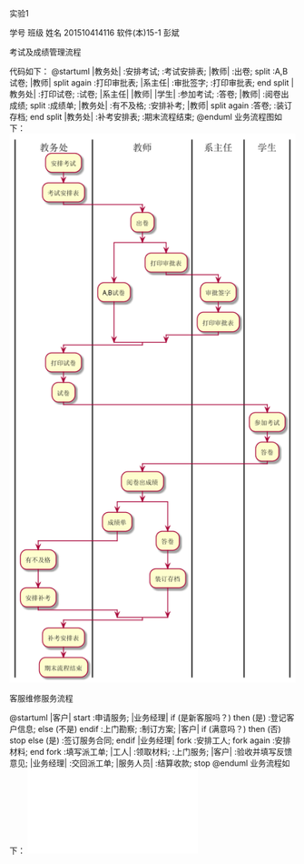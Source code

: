 实验1

学号            班级	        姓名
201510414116	软件(本)15-1	彭斌


   
  考试及成绩管理流程

代码如下：
@startuml
|教务处|
:安排考试;
:考试安排表;
|教师|
:出卷;
split
    :A,B试卷;
|教师|
split again
    :打印审批表;
|系主任|
:审批签字;
:打印审批表;
end split
|教务处|
:打印试卷;
:试卷;
|系主任|
|教师|
|学生|
:参加考试;
:答卷;
|教师|
:阅卷出成绩;
split 
:成绩单;
|教务处|
:有不及格;
:安排补考;
|教师|
split again
:答卷;
:装订存档;
end split
|教务处|
:补考安排表;
:期末流程结束;
@enduml
业务流程图如下：
![flow1](flow1.png)



客服维修服务流程


@startuml
|客户|
start
:申请服务;
|业务经理|
if (是新客服吗？) then (是)
  :登记客户信息;
else (不是)
endif
:上门勘察;
:制订方案;
|客户|
if (满意吗？) then (否)
  stop
else (是)
  :签订服务合同;
endif
|业务经理|
fork
    :安排工人;
  fork again
    :安排材料;
  end fork
:填写派工单;
|工人|
:领取材料;
:上门服务;
|客户|
:验收并填写反馈意见;
|业务经理|
:交回派工单;
|服务人员|
:结算收款;
stop
@enduml
业务流程如下：
![flow2](flow1.pgn)
